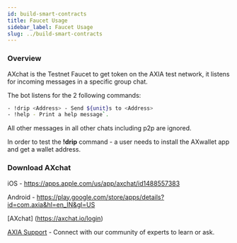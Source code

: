 ```yaml
---
id: build-smart-contracts
title: Faucet Usage
sidebar_label: Faucet Usage
slug: ../build-smart-contracts
---
```



### Overview
AXchat is the Testnet Faucet to get token on the AXIA test network, it listens for incoming messages in a specific group chat.

The bot listens for the 2 following commands:
```bash
- !drip <Address> - Send ${unit}s to <Address>
- !help - Print a help message`.
```
All other messages in all other chats including p2p are ignored.

In order to test the **!drip** command - a user needs to install the AXwallet app and get a wallet address. 

### Download AXchat

iOS - https://apps.apple.com/us/app/axchat/id1488557383

Android - https://play.google.com/store/apps/details?id=com.axia&hl=en_IN&gl=US

[AXchat] (https://axchat.io/login)




[AXIA Support](https://discord.gg/ebjsN9ByMb) - Connect with our community of experts to learn or ask.

